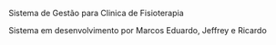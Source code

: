 Sistema de Gestão para Clinica de Fisioterapia

Sistema em desenvolvimento por Marcos Eduardo, Jeffrey e Ricardo

